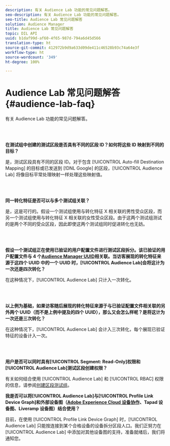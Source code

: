 ```yaml
---
description: 有关 Audience Lab 功能的常见问题解答。
seo-description: 有关 Audience Lab 功能的常见问题解答。
seo-title: Audience Lab 常见问题解答
solution: Audience Manager
title: Audience Lab 常见问题解答
topic: DIL API
uuid: b1daf99d-af60-4f65-987d-794a6d45d566
translation-type: ht
source-git-commit: 412972b9d9a633d09de411c46528b93c74a64e3f
workflow-type: ht
source-wordcount: '349'
ht-degree: 100%

---
```



# Audience Lab 常见问题解答 {#audience-lab-faq}

有关 Audience Lab 功能的常见问题解答。

<!-- 

audience-lab-faq.xml

 -->

<br> 

**在测试组中创建的测试区段是否具有不同的区段 ID？如何将这些 ID 映射到不同的目标？**

是，测试区段具有不同的区段 ID。对于包含 [!UICONTROL Auto-fill Destination Mapping] 的目标或已发送到 [!DNL Google] 的区段，[!UICONTROL Audience Lab] 将像目标平常处理映射一样处理这些映射值。

<br> 

**同一转化特征是否可以与多个测试组关联？**

是，这是可行的。假设一个测试组使用与转化特征 X 相关联的男性受众区段，而另一个测试组使用与转化特征 X 相关联的女性受众区段。由于这两个测试组测试的是两个不同的受众区段，因此即使这两个测试组同时促进转化也无妨。

<br> 

**假设一个测试组正在使用已验证的用户配置文件进行测试区段拆分。该已验证的用户配置文件与 4 个[Audience Manager UUID](../reference/ids-in-aam.md)相关联。当访客展现的转化特征来源于这四个 UUID 中的一个 UUID 时，[!UICONTROL Audience Lab]会将这计为一次还是四次转化？**

在这种情况下，[!UICONTROL Audience Lab] 只计入一次转化。

<br> 

**以上例为基础，如果访客随后展现的转化特征来源于与已验证配置文件相关联的另外两个 UUID（而不是上例中提及的四个 UUID），那么又会怎么样呢？是将这计为一次还是三次转化？**

在这种情况下，[!UICONTROL Audience Lab] 会计入三次转化，每个展现已验证特征的设备计入一次。

<br> 

**用户是否可以同时具有[!UICONTROL Segment: Read-Only]权限和[!UICONTROL Audience Lab]测试区段创建权限？**

有关如何结合使用 [!UICONTROL Audience Lab] 和 [!UICONTROL RBAC] 权限的信息，请参阅[创建区段测试组](../features/audience-lab/audience-lab-manage-test-groups.md#create-test-groups)。

**我是否可以将[!UICONTROL Audience Lab]与[!UICONTROL Profile Link Device Graph]和外部设备图（[Adobe Experience Cloud 设备协作](https://docs.adobe.com/content/help/zh-Hans/device-co-op/using/home.html)、Tapad 设备图、Liveramp 设备图）结合使用？**

目前，在使用 [!UICONTROL Profile Link Device Graph] 时，[!UICONTROL Audience Lab] 只能按连接到某个合格设备的设备拆分区段人口。我们正努力在 [!UICONTROL Audience Lab] 中添加对其他设备图的支持，准备就绪后，我们将通知您。

